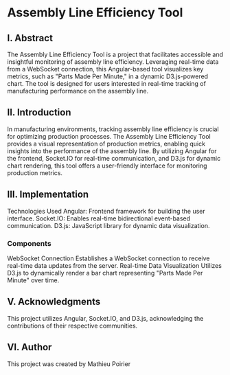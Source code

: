 # Assembly Line Efficiency Tool
## I. Abstract
The Assembly Line Efficiency Tool is a project that facilitates accessible and insightful monitoring of assembly line efficiency. Leveraging real-time data from a WebSocket connection, this Angular-based tool visualizes key metrics, such as "Parts Made Per Minute," in a dynamic D3.js-powered chart. The tool is designed for users interested in real-time tracking of manufacturing performance on the assembly line.

## II. Introduction
In manufacturing environments, tracking assembly line efficiency is crucial for optimizing production processes. The Assembly Line Efficiency Tool provides a visual representation of production metrics, enabling quick insights into the performance of the assembly line. By utilizing Angular for the frontend, Socket.IO for real-time communication, and D3.js for dynamic chart rendering, this tool offers a user-friendly interface for monitoring production metrics.

## III. Implementation
Technologies Used
Angular: Frontend framework for building the user interface.
Socket.IO: Enables real-time bidirectional event-based communication.
D3.js: JavaScript library for dynamic data visualization.
### Components
WebSocket Connection
Establishes a WebSocket connection to receive real-time data updates from the server.
Real-time Data Visualization
Utilizes D3.js to dynamically render a bar chart representing "Parts Made Per Minute" over time.

## V. Acknowledgments
This project utilizes Angular, Socket.IO, and D3.js, acknowledging the contributions of their respective communities.

## VI. Author
This project was created by Mathieu Poirier
